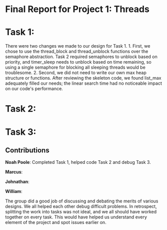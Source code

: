 Final Report for Project 1: Threads
===================================

# Task 1:
There were two changes we made to our design for Task 1.
1.
First, we chose to use the thread_block and thread_unblock functions over the semaphore abstraction.  Task 2 required semaphores to unblock based on priority, and timer_sleep needs to unblock based on time remaining, so using a single semaphore for blocking all sleeping threads would be troublesome.
2.
Second, we did not need to write our own max heap structure or functions.  After reviewing the skeleton code, we found list_max adequately filled our needs; the linear search time had no noticeable impact on our code's performance.

# Task 2:

# Task 3:

## Contributions
**Noah Poole**: Completed Task 1, helped code Task 2 and debug Task 3.

**Marcus**:

**Johnathan**:

**William**:


The group did a good job of discussing and debating the merits of various designs.  We all helped each other debug difficult problems.  In retrospect, splitting the work into tasks was not ideal, and we all should have worked together on every task.  This would have helped us understand every element of the project and spot issues earlier on.
